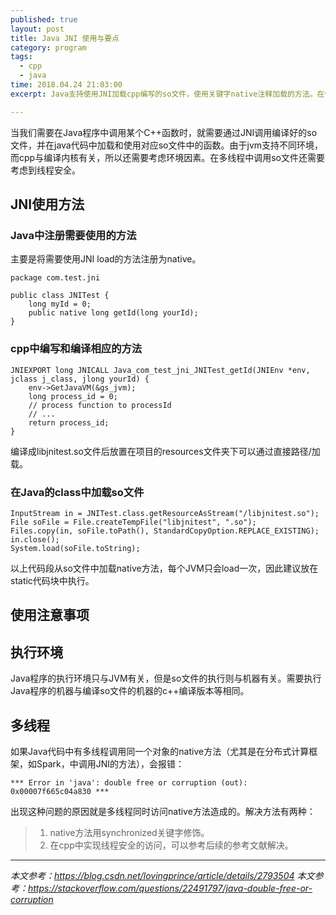 ```yaml
---
published: true
layout: post
title: Java JNI 使用与要点
category: program
tags: 
  - cpp
  - java
time: 2018.04.24 21:03:00
excerpt: Java支持使用JNI加载cpp编写的so文件，使用关键字native注释加载的方法。在使用时不仅要注意运行JVM的机器的环境，还需要注意多线程调用可能出现的问题。

---
```



当我们需要在Java程序中调用某个C++函数时，就需要通过JNI调用编译好的so文件，并在java代码中加载和使用对应so文件中的函数。由于jvm支持不同环境，而cpp与编译内核有关，所以还需要考虑环境因素。在多线程中调用so文件还需要考虑到线程安全。

## JNI使用方法

### Java中注册需要使用的方法

主要是将需要使用JNI load的方法注册为native。

```
package com.test.jni

public class JNITest {
    long myId = 0;
    public native long getId(long yourId);
} 
```

### cpp中编写和编译相应的方法

```
JNIEXPORT long JNICALL Java_com_test_jni_JNITest_getId(JNIEnv *env, jclass j_class, jlong yourId) {  
    env->GetJavaVM(&gs_jvm);    
    long process_id = 0;
    // process function to processId
    // ...
    return process_id;  
} 
```

编译成libjnitest.so文件后放置在项目的resources文件夹下可以通过直接路径/加载。

### 在Java的class中加载so文件

```
InputStream in = JNITest.class.getResourceAsStream("/libjnitest.so");
File soFile = File.createTempFile("libjnitest", ".so");
Files.copy(in, soFile.toPath(), StandardCopyOption.REPLACE_EXISTING);
in.close();
System.load(soFile.toString);
```
以上代码段从so文件中加载native方法，每个JVM只会load一次，因此建议放在static代码块中执行。

## 使用注意事项

## 执行环境

Java程序的执行环境只与JVM有关，但是so文件的执行则与机器有关。需要执行Java程序的机器与编译so文件的机器的c++编译版本等相同。

## 多线程

如果Java代码中有多线程调用同一个对象的native方法（尤其是在分布式计算框架，如Spark，中调用JNI的方法），会报错：

```
*** Error in 'java': double free or corruption (out): 0x00007f665c04a830 ***
```

出现这种问题的原因就是多线程同时访问native方法造成的。解决方法有两种：

 > 1. native方法用synchronized关键字修饰。
 > 2. 在cpp中实现线程安全的访问，可以参考后续的参考文献解决。

---

*本文参考：<https://blog.csdn.net/lovingprince/article/details/2793504>*
*本文参考：<https://stackoverflow.com/questions/22491797/java-double-free-or-corruption>*
